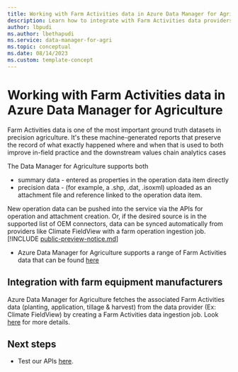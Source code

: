```yaml
---
title: Working with Farm Activities data in Azure Data Manager for Agriculture
description: Learn how to integrate with Farm Activities data providers and ingest data into ADMA 
author: lbpudi
ms.author: lbethapudi
ms.service: data-manager-for-agri
ms.topic: conceptual
ms.date: 08/14/2023
ms.custom: template-concept
---
```

# Working with Farm Activities data in Azure Data Manager for Agriculture
Farm Activities data is one of the most important ground truth datasets in precision agriculture. It's these machine-generated reports that preserve the record of what exactly happened where and when that is used to both improve in-field practice and the downstream values chain analytics cases

The Data Manager for Agriculture supports both
* summary data - entered as properties in the operation data item directly
* precision data - (for example, a .shp, .dat, .isoxml) uploaded as an attachment file and reference linked to the operation data item. 

New operation data can be pushed into the service via the APIs for operation and attachment creation. Or, if the desired source is in the supported list of OEM connectors, data can be synced automatically from providers like Climate FieldView with a farm operation ingestion job.
[!INCLUDE [public-preview-notice.md](includes/public-preview-notice.md)]
* Azure Data Manager for Agriculture supports a range of Farm Activities data that can be found [here](/rest/api/data-manager-for-agri/#farm-activities)

## Integration with farm equipment manufacturers
Azure Data Manager for Agriculture fetches the associated Farm Activities data (planting, application, tillage & harvest) from the data provider (Ex: Climate FieldView) by creating a Farm Activities data ingestion job. Look [here](./how-to-ingest-and-egress-farm-operations-data.md) for more details.

## Next steps

* Test our APIs [here](/rest/api/data-manager-for-agri).